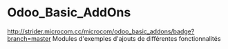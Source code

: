 # Odoo_Basic_AddOns
http://strider.microcom.cc/microcom/odoo_basic_addons/badge?branch=master
Modules d'exemples d'ajouts de différentes fonctionnalités
